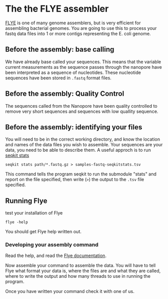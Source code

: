 # The the FLYE assembler

[FLYE](https://github.com/fenderglass/Flye/blob/flye/docs/USAGE.md) is one of many genome assemblers, but is very efficient for assembling bacterial genomes. You are going to use this to process your fastq data files into 1 or more contigs representing the E. coli genome.

## Before the assembly: base calling

We have already base called your sequences. This means that the variable current measurements as the sequence passes through the nanopore have been interpreted as a sequence of nucleotides. These nucleotide sequences have been stored in `.fastq` format files.

## Before the assembly: Quality Control

The sequences called from the Nanopore have been quality controlled to remove very short sequences and sequences with low quallity sequence.

## Before the assembly: identifying your files

You will need to be in the correct working directory, and know the location and names of the data files you wish to assemble. Your sequences are your data, you need to be able to describe them. A useful approch is to run [seqkit stats](https://bioinf.shenwei.me/seqkit/usage/#stats)

`seqkit stats path/*.fastq.gz > samples-fastq-seqkitstats.tsv`

This command tells the program seqkit to run the submodule "stats" and report on the file specified, then write (`>`) the output to the `.tsv` file specified.

## Running Flye

test your installation of Flye

`flye -help`

You should get Flye help written out.

### Developing your assembly command

Read the help, and read the [Flye documentation](https://github.com/fenderglass/Flye/blob/flye/docs/USAGE.md).

Now assemble your command to assemble the data. You will have to tell Flye what format your data is, where the files are and what they are called, where to write the output and how many threads to use in running the program.

Once you have written your command check it with one of us.
